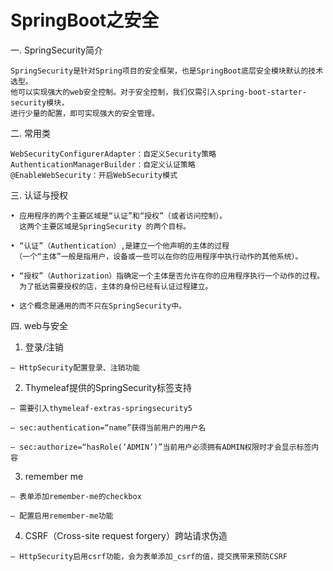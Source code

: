 # SpringBoot之安全

一. SpringSecurity简介
  
    SpringSecurity是针对Spring项目的安全框架，也是SpringBoot底层安全模块默认的技术选型。
    他可以实现强大的web安全控制。对于安全控制，我们仅需引入spring-boot-starter-security模块，
    进行少量的配置，即可实现强大的安全管理。
    
二. 常用类
  
    WebSecurityConfigurerAdapter：自定义Security策略
    AuthenticationManagerBuilder：自定义认证策略
    @EnableWebSecurity：开启WebSecurity模式
    
三. 认证与授权
    
    • 应用程序的两个主要区域是“认证”和“授权”（或者访问控制）。
      这两个主要区域是SpringSecurity 的两个目标。
     
    • “认证”（Authentication）,是建立一个他声明的主体的过程
     （一个“主体”一般是指用户，设备或一些可以在你的应用程序中执行动作的其他系统）。
     
    • “授权”（Authorization）指确定一个主体是否允许在你的应用程序执行一个动作的过程。
      为了抵达需要授权的店，主体的身份已经有认证过程建立。
      
    • 这个概念是通用的而不只在SpringSecurity中。

四. web与安全
    
   1.	登录/注销
   
    – HttpSecurity配置登录、注销功能
    
   2.	Thymeleaf提供的SpringSecurity标签支持
   
    – 需要引入thymeleaf-extras-springsecurity5
    
    – sec:authentication=“name”获得当前用户的用户名
    
    – sec:authorize=“hasRole(‘ADMIN’)”当前用户必须拥有ADMIN权限时才会显示标签内容
    
   3.	remember me
   
    – 表单添加remember-me的checkbox
    
    – 配置启用remember-me功能
    
   4.	CSRF（Cross-site request forgery）跨站请求伪造
   
    – HttpSecurity启用csrf功能，会为表单添加_csrf的值，提交携带来预防CSRF
